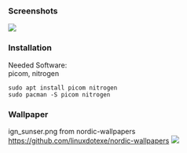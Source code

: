 ### Screenshots
<img src="https://raw.githubusercontent.com/TheWoozoo12/sucklessconfigs/main/art/ss.png">

### Installation
Needed Software:<br>
picom, nitrogen
``` 
sudo apt install picom nitrogen
sudo pacman -S picom nitrogen
```
### Wallpaper
ign_sunser.png from nordic-wallpapers
https://github.com/linuxdotexe/nordic-wallpapers
<img src="https://github.com/linuxdotexe/nordic-wallpapers/blob/master/wallpapers/ign_sunset.png">
